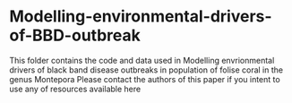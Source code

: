 # Modelling-environmental-drivers-of-BBD-outbreak
This folder contains the code and data used in Modelling envrionmental drivers of black band disease outbreaks in population of folise coral in the genus Montepora
Please contact the authors of this paper if you intent to use any of resources available here
